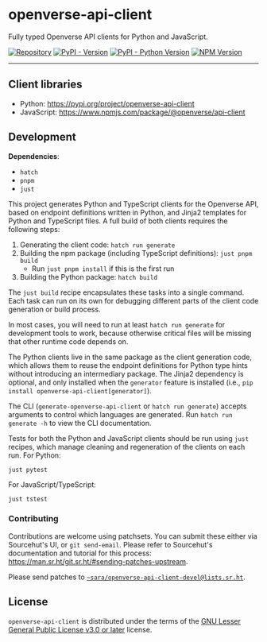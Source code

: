 # openverse-api-client

Fully typed Openverse API clients for Python and JavaScript.

[![Repository](https://img.shields.io/badge/sr.ht-~sara%2Fopenverse--api--client-%23c52b9b?logo=sourcehut)](https://sr.ht/~sara/openverse-api-client)
[![PyPI - Version](https://img.shields.io/pypi/v/openverse-api-client.svg)](https://pypi.org/project/openverse-api-client)
[![PyPI - Python Version](https://img.shields.io/pypi/pyversions/openverse-api-client.svg)](https://pypi.org/project/openverse-api-client)
[![NPM Version](https://img.shields.io/npm/v/%40openverse%2Fapi-client)](https://www.npmjs.com/package/@openverse/api-client)

---

## Client libraries

-   Python: https://pypi.org/project/openverse-api-client
-   JavaScript: https://www.npmjs.com/package/@openverse/api-client

## Development

**Dependencies**:

-   `hatch`
-   `pnpm`
-   `just`

This project generates Python and TypeScript clients for the Openverse API,
based on endpoint definitions written in Python, and Jinja2 templates for Python
and TypeScript files. A full build of both clients requires the following steps:

1. Generating the client code: `hatch run generate`
2. Building the npm package (including TypeScript definitions):
   `just pnpm build`
    - Run `just pnpm install` if this is the first run
3. Building the Python package: `hatch build`

The `just build` recipe encapsulates these tasks into a single command. Each
task can run on its own for debugging different parts of the client code
generation or build process.

In most cases, you will need to run at least `hatch run generate` for
development tools to work, because otherwise critical files will be missing that
other runtime code depends on.

The Python clients live in the same package as the client generation code, which
allows them to reuse the endpoint definitions for Python type hints without
introducing an intermediary package. The Jinja2 dependency is optional, and only
installed when the `generator` feature is installed (i.e.,
`pip install openverse-api-client[generator]`).

The CLI (`generate-openverse-api-client` or `hatch run generate`) accepts
arguments to control which languages are generated. Run `hatch run generate -h`
to view the CLI documentation.

Tests for both the Python and JavaScript clients should be run using `just`
recipes, which manage cleaning and regeneration of the clients on each run. For
Python:

```shell
just pytest
```

For JavaScript/TypeScript:

```shell
just tstest
```

### Contributing

Contributions are welcome using patchsets. You can submit these either via
Sourcehut's UI, or `git send-email`. Please refer to Sourcehut's documentation
and tutorial for this process:
https://man.sr.ht/git.sr.ht/#sending-patches-upstream.

Please send patches to
[`~sara/openverse-api-client-devel@lists.sr.ht`](mailto:~sara/openverse-api-client-devel@lists.sr.ht).

## License

`openverse-api-client` is distributed under the terms of the
[GNU Lesser General Public License v3.0 or later](https://spdx.org/licenses/LGPL-3.0-or-later.html)
license.
